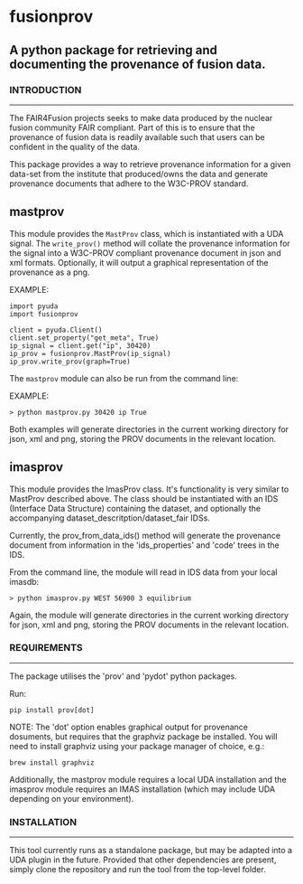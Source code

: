 # fusionprov
## A python package for retrieving and documenting the provenance of fusion data.

### INTRODUCTION
----------------
The FAIR4Fusion projects seeks to make data produced by the nuclear fusion community FAIR compliant. Part of this is to ensure that the provenance of fusion data is readily available such that users can be confident in the quality of the data.

This package provides a way to retrieve provenance information for a given data-set from the institute that produced/owns the data and generate provenance documents that adhere to the W3C-PROV standard.

mastprov
--------
This module provides the `MastProv` class, which is instantiated with a UDA signal. The `write_prov()` method will collate the provenance information for the signal into a W3C-PROV compliant provenance document in json and xml formats. Optionally, it will output a graphical representation of the provenance as a png.

EXAMPLE:
```
import pyuda
import fusionprov

client = pyuda.Client()
client.set_property("get_meta", True)
ip_signal = client.get("ip", 30420)
ip_prov = fusionprov.MastProv(ip_signal)
ip_prov.write_prov(graph=True)
```

The `mastprov` module can also be run from the command line:

EXAMPLE:

```> python mastprov.py 30420 ip True```

Both examples will generate directories in the current working directory for json, xml and png, storing the PROV documents in the relevant location.

imasprov
--------
This module provides the ImasProv class. It's functionality is very similar to MastProv described above. The class should be instantiated with an IDS (Interface Data Structure) containing the dataset, and optionally the accompanying dataset_descritption/dataset_fair IDSs.

Currently, the prov_from_data_ids() method will generate the provenance document from information in the 'ids_properties' and 'code' trees in the IDS.

From the command line, the module will read in IDS data from your local imasdb:

```> python imasprov.py WEST 56900 3 equilibrium```

Again, the module will generate directories in the current working directory for json, xml and png, storing the PROV documents in the relevant location.

### REQUIREMENTS
----------------
The package utilises the 'prov' and 'pydot' python packages.

Run:

`pip install prov[dot]`

NOTE: The 'dot' option enables graphical output for provenance dosuments, but requires that the graphviz package be installed. You will need to install graphviz using your package manager of choice, e.g.:

`brew install graphviz`

Additionally, the mastprov module requires a local UDA installation and the imasprov module requires an IMAS installation (which may include UDA depending on your environment).

### INSTALLATION
----------------
This tool currently runs as a standalone package, but may be adapted into a UDA plugin in the future. Provided that other dependencies are present, simply clone the repository and run the tool from the top-level folder.

